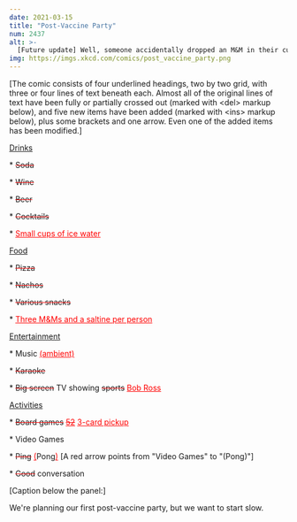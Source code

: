 ```yaml
---
date: 2021-03-15
title: "Post-Vaccine Party"
num: 2437
alt: >-
  [Future update] Well, someone accidentally dropped an M&M in their cup of ice water, and we all panicked and scattered.
img: https://imgs.xkcd.com/comics/post_vaccine_party.png
---
```

[The comic consists of four underlined headings, two by two grid, with three or four lines of text beneath each. Almost all of the original lines of text have been fully or partially crossed out (marked with &lt;del> markup below), and five new items have been added (marked with &lt;ins> markup below), plus some brackets and one arrow. Even one of the added items has been modified.]

<u>Drinks</u>

\* <del style="text-decoration-color: red">Soda</del>

\* <del style="text-decoration-color: red">Wine</del>

\* <del style="text-decoration-color: red">Beer</del>

\* <del style="text-decoration-color: red">Cocktails</del>

\* <ins style="color: red">Small cups of ice water</ins>

<u>Food</u>

\* <del style="text-decoration-color: red">Pizza</del>

\* <del style="text-decoration-color: red">Nachos</del>

\* <del style="text-decoration-color: red">Various snacks</del>

\* <ins style="color: red">Three M&Ms and a saltine per person</ins>

<u>Entertainment</u>

\* Music <ins style="color: red">(ambient)</ins>

\* <del style="text-decoration-color: red">Karaoke</del>

\* <del style="text-decoration-color: red">Big screen</del> TV showing <del style="text-decoration-color: red">sports</del> <ins style="color: red">Bob Ross</ins>

<u>Activities</u>

\* <del style="text-decoration-color: red">Board games</del> <ins style="color: red"><del>52</del></ins> <ins style="color: red">3-card pickup</ins>

\* Video Games

\* <del style="text-decoration-color: red">Ping</del> <ins style="color: red">(</ins>Pong<ins style="color: red">)</ins> [A red arrow points from "Video Games" to "(Pong)"]

\* <del style="text-decoration-color: red">Good</del> conversation

[Caption below the panel:]

We're planning our first post-vaccine party, but we want to start slow.